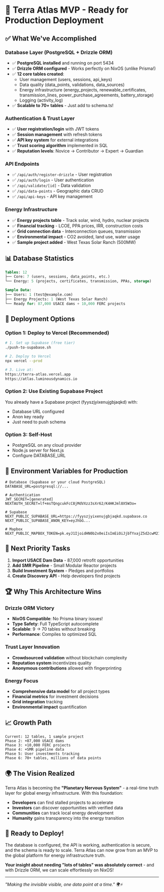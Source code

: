 # 🚀 Terra Atlas MVP - Ready for Production Deployment

## ✅ What We've Accomplished

### Database Layer (PostgreSQL + Drizzle ORM)
- ✅ **PostgreSQL installed** and running on port 5434
- ✅ **Drizzle ORM configured** - Works perfectly on NixOS (unlike Prisma!)
- ✅ **12 core tables created**:
  - User management (users, sessions, api_keys)
  - Data quality (data_points, validations, data_sources)
  - Energy infrastructure (energy_projects, renewable_certificates, transmission_lines, power_purchase_agreements, battery_storage)
  - Logging (activity_log)
- ✅ **Scalable to 70+ tables** - Just add to schema.ts!

### Authentication & Trust Layer
- ✅ **User registration/login** with JWT tokens
- ✅ **Session management** with refresh tokens
- ✅ **API key system** for external integrations
- ✅ **Trust scoring algorithm** implemented in SQL
- ✅ **Reputation levels**: Novice → Contributor → Expert → Guardian

### API Endpoints
- ✅ `/api/auth/register-drizzle` - User registration
- ✅ `/api/auth/login` - User authentication
- ✅ `/api/validate/[id]` - Data validation
- ✅ `/api/data-points` - Geographic data CRUD
- ✅ `/api/api-keys` - API key management

### Energy Infrastructure
- ✅ **Energy projects table** - Track solar, wind, hydro, nuclear projects
- ✅ **Financial tracking** - LCOE, PPA prices, IRR, construction costs
- ✅ **Grid connection data** - Interconnection queues, transmission
- ✅ **Environmental impact** - CO2 avoided, land use, water usage
- ✅ **Sample project added** - West Texas Solar Ranch (500MW)

## 📊 Database Statistics

```sql
Tables: 12
├── Core: 7 (users, sessions, data_points, etc.)
└── Energy: 5 (projects, certificates, transmission, PPAs, storage)

Sample Data:
├── Users: 1 (test@example.com)
├── Energy Projects: 1 (West Texas Solar Ranch)
└── Ready for: 87,000 USACE dams + 10,000 FERC projects
```

## 🚢 Deployment Options

### Option 1: Deploy to Vercel (Recommended)
```bash
# 1. Set up Supabase (free tier)
./push-to-supabase.sh

# 2. Deploy to Vercel
npx vercel --prod

# 3. Live at:
https://terra-atlas.vercel.app
https://atlas.luminousdynamics.io
```

### Option 2: Use Existing Supabase Project
You already have a Supabase project (fyyszjyixenujgbjaqkd) with:
- Database URL configured
- Anon key ready
- Just need to push schema

### Option 3: Self-Host
- PostgreSQL on any cloud provider
- Node.js server for Next.js
- Configure DATABASE_URL

## 🔑 Environment Variables for Production

```env
# Database (Supabase or your cloud PostgreSQL)
DATABASE_URL=postgresql://...

# Authentication
JWT_SECRET=[generated]
NEXTAUTH_SECRET=lf+msTQngcukFcC8jMdVXzz3sXr62/K4HKJml8X5W3o=

# Supabase
NEXT_PUBLIC_SUPABASE_URL=https://fyyszjyixenujgbjaqkd.supabase.co
NEXT_PUBLIC_SUPABASE_ANON_KEY=eyJhbG...

# Mapbox
NEXT_PUBLIC_MAPBOX_TOKEN=pk.eyJ1IjoidHN0b2x0eiIsImEiOiJjbTYxajZ5d2cwM21zMnFzZjN2ODlrNXFyIn0.eF3Ny8CEL_Lp6KTmswXCOA
```

## 🎯 Next Priority Tasks

1. **Import USACE Dam Data** - 87,000 retrofit opportunities
2. **Add SMR Pipeline** - Small Modular Reactor projects
3. **Build Investment System** - Pledges and portfolios
4. **Create Discovery API** - Help developers find projects

## 🏆 Why This Architecture Wins

### Drizzle ORM Victory
- **NixOS Compatible**: No Prisma binary issues!
- **Type Safety**: Full TypeScript autocomplete
- **Scalable**: 9 → 70 tables without breaking
- **Performance**: Compiles to optimized SQL

### Trust Layer Innovation
- **Crowdsourced validation** without blockchain complexity
- **Reputation system** incentivizes quality
- **Anonymous contributions** allowed with fingerprinting

### Energy Focus
- **Comprehensive data model** for all project types
- **Financial metrics** for investment decisions
- **Grid integration** tracking
- **Environmental impact** quantification

## 📈 Growth Path

```
Current: 12 tables, 1 sample project
Phase 2: +87,000 USACE dams
Phase 3: +10,000 FERC projects
Phase 4: +SMR pipeline data
Phase 5: User investments tracking
Phase 6: 70+ tables, millions of data points
```

## 🌍 The Vision Realized

Terra Atlas is becoming the **"Planetary Nervous System"** - a real-time truth layer for global energy infrastructure. With this foundation:

- **Developers** can find stalled projects to accelerate
- **Investors** can discover opportunities with verified data
- **Communities** can track local energy development
- **Humanity** gains transparency into the energy transition

## 🚀 Ready to Deploy!

The database is configured, the API is working, authentication is secure, and the schema is ready to scale. Terra Atlas can now grow from an MVP to the global platform for energy infrastructure truth.

**Your insight about needing "lots of tables" was absolutely correct** - and with Drizzle ORM, we can scale effortlessly on NixOS!

---

*"Making the invisible visible, one data point at a time."* 🌍⚡